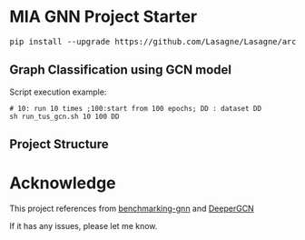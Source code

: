 # MIA GNN Project Starter


<pre>
pip install --upgrade https://github.com/Lasagne/Lasagne/archive/master.zip
</pre>

## Graph Classification using GCN model
Script execution example:

    # 10: run 10 times ;100:start from 100 epochs; DD : dataset DD
    sh run_tus_gcn.sh 10 100 DD


## Project Structure


# Acknowledge

This project references from [benchmarking-gnn](https://github.com/graphdeeplearning/benchmarking-gnns) and 
[DeeperGCN](https://github.com/lightaime/deep_gcns_torch)

If it has any issues, please let me know.